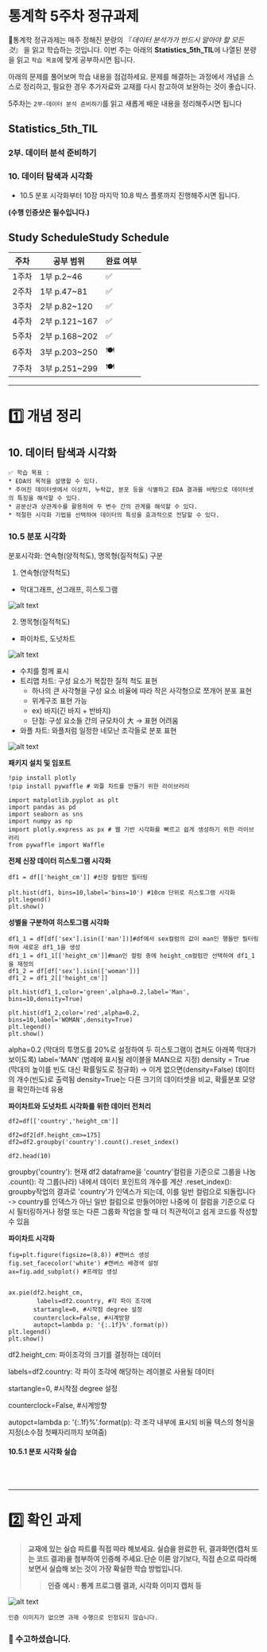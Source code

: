 # 통계학 5주차 정규과제

📌통계학 정규과제는 매주 정해진 분량의 『*데이터 분석가가 반드시 알아야 할 모든 것*』 을 읽고 학습하는 것입니다. 이번 주는 아래의 **Statistics_5th_TIL**에 나열된 분량을 읽고 `학습 목표`에 맞게 공부하시면 됩니다.

아래의 문제를 풀어보며 학습 내용을 점검하세요. 문제를 해결하는 과정에서 개념을 스스로 정리하고, 필요한 경우 추가자료와 교재를 다시 참고하여 보완하는 것이 좋습니다.

5주차는 `2부-데이터 분석 준비하기`를 읽고 새롭게 배운 내용을 정리해주시면 됩니다


## Statistics_5th_TIL

### 2부. 데이터 분석 준비하기

### 10. 데이터 탐색과 시각화

- 10.5 분포 시각화부터 10장 마지막 10.8 박스 플롯까지 진행해주시면 됩니다.

**(수행 인증샷은 필수입니다.)** 

<!-- 이번주는 확인 문제가 없고, 교재의 실습에 있는 부분을 따라해주시면 됩니다. 데이터셋과 참고자료는 노션의 정규과제란에 있는 깃허브를 활용해주시면 됩니다. -->

## Study ScheduleStudy Schedule

| 주차  | 공부 범위     | 완료 여부 |
| ----- | ------------- | --------- |
| 1주차 | 1부 p.2~46    | ✅         |
| 2주차 | 1부 p.47~81   | ✅         |
| 3주차 | 2부 p.82~120  | ✅         |
| 4주차 | 2부 p.121~167 | ✅         |
| 5주차 | 2부 p.168~202 | ✅         |
| 6주차 | 3부 p.203~250 | 🍽️         |
| 7주차 | 3부 p.251~299 | 🍽️         |

<!-- 여기까진 그대로 둬 주세요-->

---

# 1️⃣ 개념 정리 

## 10. 데이터 탐색과 시각화

```
✅ 학습 목표 :
* EDA의 목적을 설명할 수 있다.
* 주어진 데이터셋에서 이상치, 누락값, 분포 등을 식별하고 EDA 결과를 바탕으로 데이터셋의 특징을 해석할 수 있다.
* 공분산과 상관계수를 활용하여 두 변수 간의 관계를 해석할 수 있다.
* 적절한 시각화 기법을 선택하여 데이터의 특성을 효과적으로 전달할 수 있다.
```

<!-- 새롭게 배운 내용을 자유롭게 정리해주세요.-->
### 10.5 분포 시각화

분포시각화: 연속형(양적척도), 명목형(질적척도) 구분

1. 연속형(양적척도)
- 막대그래프, 선그래프, 히스토그램 

![alt text](image-24.png)


2. 명목형(질적척도)
- 파이차트, 도넛차트 

![alt text](image-25.png)

- 수치를 함께 표시 
- 트리맵 차트: 구성 요소가 복잡한 질적 척도 표현 
    - 하나의 큰 사각형을 구성 요소 비율에 따라 작은 사각형으로 쪼개어 분포 표현
    - 위계구조 표현 가능
    - ex) 바지(긴 바지 + 반바지)
    - 단점: 구성 요소들 간의 규모차이 大 -> 표현 어려움 
- 와플 차트: 와플처럼 일정한 네모난 조각들로 분포 표현

![alt text](image-26.png)


**패키지 설치 및 임포트**

```
!pip install plotly
!pip install pywaffle # 와플 차트를 만들기 위한 라이브러리 

import matplotlib.pyplot as plt
import pandas as pd
import seaborn as sns
import numpy as np
import plotly.express as px # 웹 기반 시각화를 빠르고 쉽게 생성하기 위한 라이브러리 
from pywaffle import Waffle

```

**전체 신장 데이터 히스토그램 시각화**

```
df1 = df[['height_cm']] #신장 칼럼만 필터링

plt.hist(df1, bins=10,label='bins=10') #10cm 단위로 히스토그램 시각화
plt.legend()
plt.show()

```

**성별을 구분하여 히스토그램 시각화**

```
df1_1 = df[df['sex'].isin(['man'])]#df에서 sex컬럼의 값이 man인 행들만 필터링하여 새로운 df1_1을 생성
df1_1 = df1_1[['height_cm']]#man인 컬럼 중에 height_cm컬럼만 선택하여 df1_1을 재정의 
df1_2 = df[df['sex'].isin(['woman'])]
df1_2 = df1_2[['height_cm']]

plt.hist(df1_1,color='green',alpha=0.2,label='Man', bins=10,density=True)

plt.hist(df1_2,color='red',alpha=0.2, bins=10,label='WOMAN',density=True)
plt.legend()
plt.show()
```

alpha=0.2 (막대의 투명도를 20%로 설정하여 두 히스토그램이 겹쳐도 아래쪽 막대가 보이도록)
label='MAN' (범례에 표시될 레이블을 MAN으로 지정)
density = True (막대의 높이를 빈도 대신 확률밀도로 정규화)
 -> 이게 없으면(density=False) 데이터의 개수(빈도)로 출력됨 density=True는 다른 크기의 데이터셋을 비교, 확률분포 모양을 확인하는데 유용


 **파이차트와 도넛차트 시각화를 위한 데이터 전처리**

 ```
 df2=df[['country','height_cm']]

df2=df2[df.height_cm>=175]
df2=df2.groupby('country').count().reset_index()

df2.head(10)
```

groupby('country'): 현재 df2 dataframe을 'country'컬럼을 기준으로 그룹을 나눔
.count(): 각 그룹(나라) 내에서 데이터 포인트의 개수를 계산
.reset_index(): groupby작업의 결과로 'country'가 인덱스가 되는데, 이를 일반 컬럼으로 되돌립니다 
    -> country를 인덱스가 아닌 일반 컬럼으로 만들어야만 나중에 이 컬럼을 기준으로 다시 필터링하거나 정렬 또는 다른 그룹화 작업을 할 때 더 직관적이고 쉽게 코드를 작성할 수 있음 


**파이차트 시각화**
```
fig=plt.figure(figsize=(8,8)) #캔버스 생성
fig.set_facecolor('white') #캔버스 배경색 설정
ax=fig.add_subplot() #프레임 생성


ax.pie(df2.height_cm,
        labels=df2.country, #각 파이 조각에 
       startangle=0, #시작점 degree 설정
       counterclock=False, #시계방향
       autopct=lambda p: '{:.1f}%'.format(p))
plt.legend()
plt.show()
```
df2.height_cm: 파이조각의 크기를 결정하는 데이터

labels=df2.country: 각 파이 조각에 해당하는 레이블로 사용될 데이터 

startangle=0, #시작점 degree 설정

counterclock=False, #시계방향

autopct=lambda p: '{:.1f}%'.format(p): 각 조각 내부에 표시되 비율 텍스의 형식을 지정(소수점 첫째자리까지 보여줌)

#### 10.5.1 분포 시각화 실습




<br>
<br>

---

# 2️⃣ 확인 과제

> **교재에 있는 실습 파트를 직접 따라 해보세요. 실습을 완료한 뒤, 결과화면(캡처 또는 코드 결과)을 첨부하여 인증해 주세요.단순 이론 암기보다, 직접 손으로 따라해보면서 실습해 보는 것이 가장 확실한 학습 방법입니다.**
>
> > **인증 예시 : 통계 프로그램 결과, 시각화 이미지 캡처 등**

![alt text](image-27.png)

~~~
인증 이미지가 없으면 과제 수행으로 인정되지 않습니다.
~~~



### 🎉 수고하셨습니다.